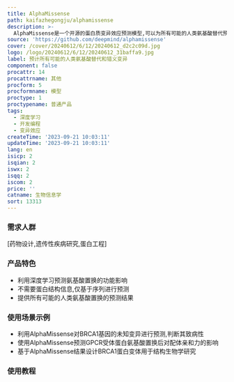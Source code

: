 ```yaml
---
title: AlphaMissense
path: kaifazhegongju/alphamissense
description: >-
  AlphaMissense是一个开源的蛋白质变异效应预测模型,可以为所有可能的人类氨基酸替代预测功能影响。它利用深度学习在蛋白质序列水平进行预测,不需要实验结构信息。AlphaMissense可以准确预测细胞实验验证过的致病性变异的功能影响,对药物设计和遗传性疾病研究具有重要意义。
source: 'https://github.com/deepmind/alphamissense'
cover: /cover/20240612/6/12/20240612_d2c2c09d.jpg
logo: /logo/20240612/6/12/20240612_31baffa9.jpg
label: 预计所有可能的人类氨基酸替代和错义变异
component: false
procattr: 14
procattrname: 其他
procform: 5
procformname: 模型
proctype: 1
proctypename: 普通产品
tags:
  - 深度学习
  - 开发编程
  - 变异效应
createTime: '2023-09-21 10:03:11'
updateTime: '2023-09-21 10:03:11'
lang: en
isicp: 2
isqian: 2
iswx: 2
isqq: 2
iscom: 2
price: ''
catname: 生物信息学
sort: 13313
---
```




### 需求人群
[药物设计,遗传性疾病研究,蛋白工程]

### 产品特色
- 利用深度学习预测氨基酸置换的功能影响
- 不需要蛋白结构信息,仅基于序列进行预测
- 提供所有可能的人类氨基酸置换的预测结果

### 使用场景示例
- 利用AlphaMissense对BRCA1基因的未知变异进行预测,判断其致病性
- 使用AlphaMissense预测GPCR受体蛋白氨基酸置换后对配体亲和力的影响
- 基于AlphaMissense结果设计BRCA1蛋白变体用于结构生物学研究

### 使用教程


  
